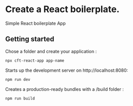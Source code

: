 # Create a React boilerplate.

Simple React boilerplate App

## Getting started

Chose a folder and create your application :

```bash
npx cft-react-app app-name
```

Starts up the development server on http://localhost:8080:

```bash
npm run dev
```

Creates a production-ready bundles with a /build folder :

```bash
npm run build
```